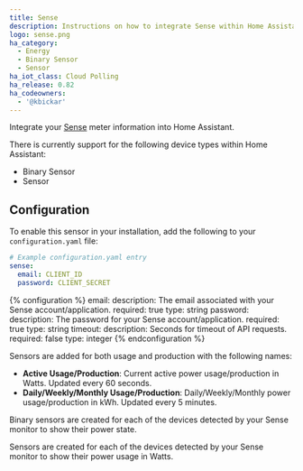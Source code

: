 ```yaml
---
title: Sense
description: Instructions on how to integrate Sense within Home Assistant.
logo: sense.png
ha_category:
  - Energy
  - Binary Sensor
  - Sensor
ha_iot_class: Cloud Polling
ha_release: 0.82
ha_codeowners:
  - '@kbickar'
---
```


Integrate your [Sense](https://sense.com) meter information into Home Assistant.

There is currently support for the following device types within Home Assistant:

- Binary Sensor
- Sensor

## Configuration

To enable this sensor in your installation, add the following to your `configuration.yaml` file:

```yaml
# Example configuration.yaml entry
sense:
  email: CLIENT_ID
  password: CLIENT_SECRET
```

{% configuration %}
email:
  description: The email associated with your Sense account/application.
  required: true
  type: string
password:
  description: The password for your Sense account/application.
  required: true
  type: string
timeout:
  description: Seconds for timeout of API requests.
  required: false
  type: integer
{% endconfiguration %}

Sensors are added for both usage and production with the following names:

- **Active Usage/Production**: Current active power usage/production in Watts. Updated every 60 seconds.
- **Daily/Weekly/Monthly Usage/Production**: Daily/Weekly/Monthly power usage/production in kWh. Updated every 5 minutes.

Binary sensors are created for each of the devices detected by your Sense monitor to show their power state.

Sensors are created for each of the devices detected by your Sense monitor to show their power usage in Watts.
